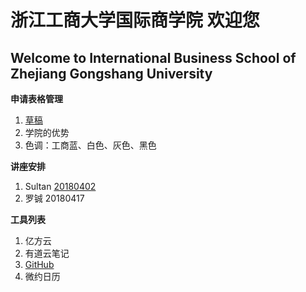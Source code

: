 # 浙江工商大学国际商学院 欢迎您
## Welcome to International Business School of Zhejiang Gongshang University 

**申请表格管理**

1. [草稿](admin/ApplicationSys/AppSysInfo.md)
2. 学院的优势 
3. 色调：工商蓝、白色、灰色、黑色

**讲座安排**

1. Sultan [20180402](admin/Pub/news/Seminar20180403bySultan.md)
2. 罗铖 20180417 

**工具列表**

1. 亿方云
2. 有道云笔记
3. [GitHub](admin/Tool/如何使用Git.md)
4. 微约日历
